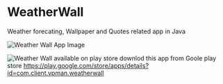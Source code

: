 # WeatherWall

Weather forecating, Wallpaper and Quotes related app in Java

![Weather Wall App Image](https://play-lh.googleusercontent.com/tsEmqB9cBfljP3gB4tRMNo3hn-khENcJSVukm1QtX3i13k58v3GGwghwm-vBJwems7HR=w1366-h662)

![Weather Wall available on play store](https://play.google.com/intl/en_us/badges/static/images/badges/en_badge_web_generic.png)
downlod this app from Goole play store https://play.google.com/store/apps/details?id=com.client.vpman.weatherwall
